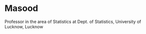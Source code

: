 # Masood
Professor in the area of Statistics at Dept. of Statistics, University of Lucknow, Lucknow
